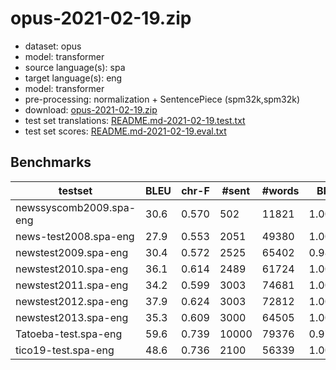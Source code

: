 # opus-2021-02-19.zip

* dataset: opus
* model: transformer
* source language(s): spa
* target language(s): eng
* model: transformer
* pre-processing: normalization + SentencePiece (spm32k,spm32k)
* download: [opus-2021-02-19.zip](https://object.pouta.csc.fi/Tatoeba-MT-models/spa-eng/opus-2021-02-19.zip)
* test set translations: [README.md-2021-02-19.test.txt](https://object.pouta.csc.fi/Tatoeba-MT-models/spa-eng/README.md-2021-02-19.test.txt)
* test set scores: [README.md-2021-02-19.eval.txt](https://object.pouta.csc.fi/Tatoeba-MT-models/spa-eng/README.md-2021-02-19.eval.txt)

## Benchmarks

| testset | BLEU  | chr-F | #sent | #words | BP |
|---------|-------|-------|-------|--------|----|
| newssyscomb2009.spa-eng 	| 30.6 	| 0.570 	| 502 	| 11821 	| 1.000 |
| news-test2008.spa-eng 	| 27.9 	| 0.553 	| 2051 	| 49380 	| 1.000 |
| newstest2009.spa-eng 	| 30.4 	| 0.572 	| 2525 	| 65402 	| 0.986 |
| newstest2010.spa-eng 	| 36.1 	| 0.614 	| 2489 	| 61724 	| 1.000 |
| newstest2011.spa-eng 	| 34.2 	| 0.599 	| 3003 	| 74681 	| 1.000 |
| newstest2012.spa-eng 	| 37.9 	| 0.624 	| 3003 	| 72812 	| 1.000 |
| newstest2013.spa-eng 	| 35.3 	| 0.609 	| 3000 	| 64505 	| 1.000 |
| Tatoeba-test.spa-eng 	| 59.6 	| 0.739 	| 10000 	| 79376 	| 0.974 |
| tico19-test.spa-eng 	| 48.6 	| 0.736 	| 2100 	| 56339 	| 1.000 |

